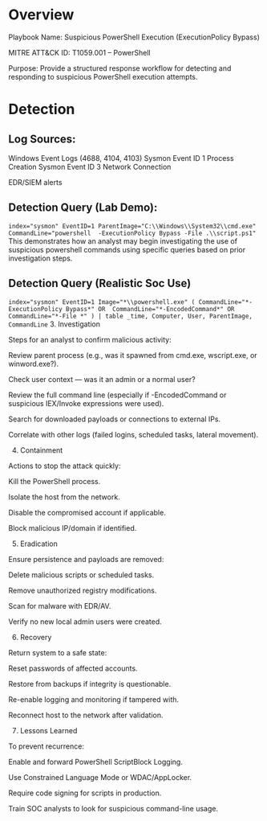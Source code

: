 # Overview

Playbook Name: Suspicious PowerShell Execution (ExecutionPolicy Bypass)

MITRE ATT&CK ID: T1059.001 – PowerShell

Purpose: Provide a structured response workflow for detecting and responding to suspicious PowerShell execution attempts.

# Detection

## Log Sources:

Windows Event Logs (4688, 4104, 4103)
Sysmon Event ID 1 Process Creation
Sysmon Event ID 3 Network Connection

EDR/SIEM alerts

## Detection Query (Lab Demo):
`index="sysmon" EventID=1 ParentImage="C:\\Windows\\System32\\cmd.exe" CommandLine="powershell  -ExecutionPolicy Bypass -File .\\script.ps1"`
This demonstrates how an analyst may begin investigating the use of suspicious powershell commands using specific queries based on prior investigation steps.

## Detection Query (Realistic Soc Use)
`index="sysmon" EventID=1 Image="*\\powershell.exe"
(
    CommandLine="*-ExecutionPolicy Bypass*" OR 
    CommandLine="*-EncodedCommand*" OR 
    CommandLine="*-File *"
)
| table _time, Computer, User, ParentImage, CommandLine`
3. Investigation

Steps for an analyst to confirm malicious activity:

Review parent process (e.g., was it spawned from cmd.exe, wscript.exe, or winword.exe?).

Check user context — was it an admin or a normal user?

Review the full command line (especially if -EncodedCommand or suspicious IEX/Invoke expressions were used).

Search for downloaded payloads or connections to external IPs.

Correlate with other logs (failed logins, scheduled tasks, lateral movement).

4. Containment

Actions to stop the attack quickly:

Kill the PowerShell process.

Isolate the host from the network.

Disable the compromised account if applicable.

Block malicious IP/domain if identified.

5. Eradication

Ensure persistence and payloads are removed:

Delete malicious scripts or scheduled tasks.

Remove unauthorized registry modifications.

Scan for malware with EDR/AV.

Verify no new local admin users were created.

6. Recovery

Return system to a safe state:

Reset passwords of affected accounts.

Restore from backups if integrity is questionable.

Re-enable logging and monitoring if tampered with.

Reconnect host to the network after validation.

7. Lessons Learned

To prevent recurrence:

Enable and forward PowerShell ScriptBlock Logging.

Use Constrained Language Mode or WDAC/AppLocker.

Require code signing for scripts in production.

Train SOC analysts to look for suspicious command-line usage.
